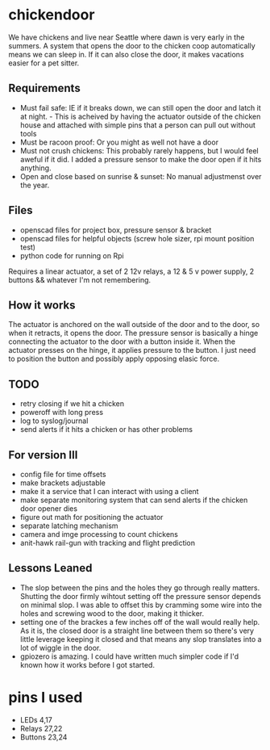 # chickendoor

We have chickens and live near Seattle where dawn is very early in the summers.
A system that opens the door to the chicken coop automatically means we can sleep in.  If it can also close the door, it makes vacations easier for a pet sitter.  

## Requirements

* Must fail safe:  IE if it breaks down, we can still open the door and latch it at night. - This is acheived by having the actuator outside of the chicken house and attached with simple pins that a person can pull out without tools
* Must be racoon proof:  Or you might as well not have a door
* Must not crush chickens:  This probably rarely happens, but I would feel aweful if it did.  I added a pressure sensor to make the door open if it hits anything.  
* Open and close based on sunrise & sunset:  No manual adjustmenst over the year.

## Files 

* openscad files for project box, pressure sensor & bracket
* openscad files for helpful objects (screw hole sizer, rpi mount position test)
* python code for running on Rpi

Requires a linear actuator, a set of 2 12v relays, a 12 & 5 v power supply, 
2 buttons && whatever I'm not remembering.

## How it works

The actuator is anchored on the wall outside of the door and to the door, so
when it retracts, it opens the door.  The pressure sensor is basically a hinge
connecting the actuator to the door with a button inside it.  When the actuator
presses on the hinge, it applies pressure to the button.  I just need to
position the button and possibly apply opposing elasic force.  

## TODO

* retry closing if we hit a chicken
* poweroff with long press
* log to syslog/journal
* send alerts if it hits a chicken or has other problems

## For version III

* config file for time offsets
* make brackets adjustable
* make it a service that I can interact with using a client
* make separate monitoring system that can send alerts if the chicken door opener dies
* figure out math for positioning the actuator
* separate latching mechanism
* camera and imge processing to count chickens
* anit-hawk rail-gun with tracking and flight prediction

## Lessons Leaned

* The slop between the pins and the holes they go through really matters.  Shutting the door firmly wihtout setting off the pressure sensor depends on minimal slop.  I was able to offset this by cramming some wire into the holes and screwing wood to the door, making it thicker.  
* setting one of the brackes a few inches off of the wall would really help.  As it is, the closed door is a straight line between them so there's very little leverage keeping it closed and that means any slop translates into a lot of wiggle in the door.
* gpiozero is amazing.  I could have written much simpler code if I'd known how   it works before I got started.

# pins I used

* LEDs 4,17 
* Relays 27,22
* Buttons 23,24

